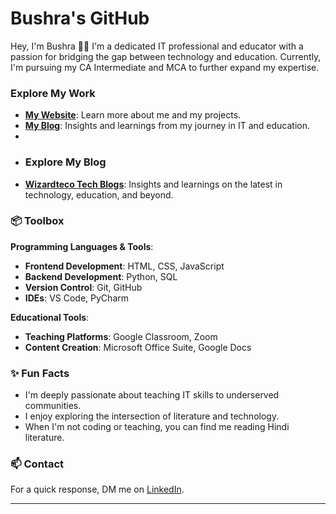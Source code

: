# Bushra's GitHub

Hey, I'm Bushra 👋🏽
I'm a dedicated IT professional and educator with a passion for bridging the gap between technology and education. Currently, I'm pursuing my CA Intermediate and MCA to further expand my expertise.

### Explore My Work
- **[My Website](https://example.com)**: Learn more about me and my projects.
- **[My Blog](https://example.com/blog)**: Insights and learnings from my journey in IT and education.
- 
- ### Explore My Blog
- **[Wizardteco Tech Blogs](https://wizardteco-tech-blogs.blogspot.com/)**: Insights and learnings on the latest in technology, education, and beyond.


### 📦 Toolbox
**Programming Languages & Tools**:
- **Frontend Development**: HTML, CSS, JavaScript
- **Backend Development**: Python, SQL
- **Version Control**: Git, GitHub
- **IDEs**: VS Code, PyCharm

**Educational Tools**:
- **Teaching Platforms**: Google Classroom, Zoom
- **Content Creation**: Microsoft Office Suite, Google Docs

### ✨ Fun Facts
- I'm deeply passionate about teaching IT skills to underserved communities.
- I enjoy exploring the intersection of literature and technology.
- When I'm not coding or teaching, you can find me reading Hindi literature.

### 📫 Contact
For a quick response, DM me on [LinkedIn](https://www.linkedin.com/in/your-profile).

---
